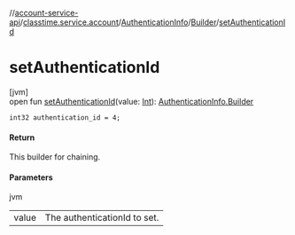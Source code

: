 //[account-service-api](../../../../index.md)/[classtime.service.account](../../index.md)/[AuthenticationInfo](../index.md)/[Builder](index.md)/[setAuthenticationId](set-authentication-id.md)

# setAuthenticationId

[jvm]\
open fun [setAuthenticationId](set-authentication-id.md)(value: [Int](https://kotlinlang.org/api/latest/jvm/stdlib/kotlin/-int/index.html)): [AuthenticationInfo.Builder](index.md)

`int32 authentication_id = 4;`

#### Return

This builder for chaining.

#### Parameters

jvm

| | |
|---|---|
| value | The authenticationId to set. |
